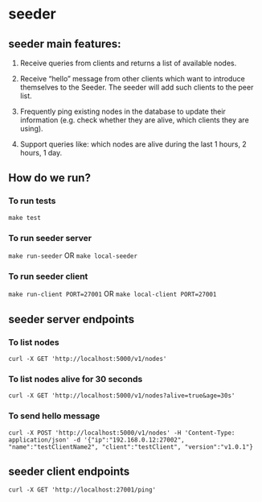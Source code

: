# seeder

## seeder main features:

1. Receive queries from clients and returns a list of available nodes.

2. Receive “hello” message from other clients which want to introduce themselves to the Seeder. The seeder will add such clients to the peer list.

3. Frequently ping existing nodes in the database to update their information (e.g. check whether they are alive, which clients they are using).

4. Support queries like: which nodes are alive during the last 1 hours, 2 hours, 1 day.

## How do we run?

### To run tests
`make test`

### To run seeder server
`make run-seeder`
OR
`make local-seeder`

### To run seeder client
`make run-client PORT=27001`
OR
`make local-client PORT=27001`

## seeder server endpoints

### To list nodes
`curl -X GET 'http://localhost:5000/v1/nodes'`

### To list nodes alive for 30 seconds
`curl -X GET 'http://localhost:5000/v1/nodes?alive=true&age=30s'`

### To send hello message
`curl -X POST 'http://localhost:5000/v1/nodes' -H 'Content-Type: application/json' -d '{"ip":"192.168.0.12:27002", "name":"testClientName2", "client":"testClient", "version":"v1.0.1"}`

## seeder client endpoints
`curl -X GET 'http://localhost:27001/ping'`
